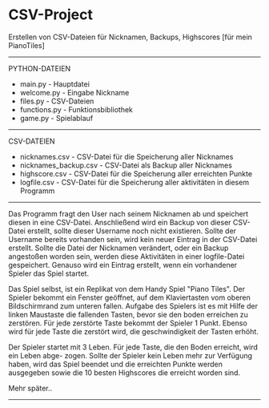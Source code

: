 # CSV-Project
Erstellen von CSV-Dateien für Nicknamen, Backups, Highscores [für mein PianoTiles]

-------------------------------------------------------------------------------------------------

PYTHON-DATEIEN

- main.py - Hauptdatei
- welcome.py - Eingabe Nickname
- files.py - CSV-Dateien
- functions.py - Funktionsbibliothek
- game.py - Spielablauf
  
-------------------------------------------------------------------------------------------------

CSV-DATEIEN

- nicknames.csv - CSV-Datei für die Speicherung aller Nicknames
- nicknames_backup.csv - CSV-Datei als Backup aller Nicknames
- highscore.csv - CSV-Datei für die Speicherung aller erreichten Punkte
- logfile.csv - CSV-Datei für die Speicherung aller aktivitäten in diesem Programm
  
-------------------------------------------------------------------------------------------------

Das Programm fragt den User nach seinem Nicknamen ab und speichert diesen in eine CSV-Datei.
Anschließend wird ein Backup von dieser CSV-Datei erstellt, sollte dieser Username noch nicht
existieren. Sollte der Username bereits vorhanden sein, wird kein neuer Eintrag in der CSV-Datei
erstellt. Sollte die Datei der Nicknamen verändert, oder ein Backup angestoßen worden sein,
werden diese Aktivitäten in einer logfile-Datei gespeichert. Genauso wird ein Eintrag erstellt,
wenn ein vorhandener Spieler das Spiel startet.

Das Spiel selbst, ist ein Replikat von dem Handy Spiel "Piano Tiles".
Der Spieler bekommt ein Fenster geöffnet, auf dem Klaviertasten vom oberen Bildschirmrand zum
unteren fallen. Aufgabe des Spielers ist es mit Hilfe der linken Maustaste die fallenden Tasten,
bevor sie den boden erreichen zu zerstören.
Für jede zerstörte Taste bekommt der Spieler 1 Punkt. Ebenso wird für jede Taste die zerstört
wird, die geschwindigkeit der Tasten erhöht.

Der Spieler startet mit 3 Leben. Für jede Taste, die den Boden erreicht, wird ein Leben abge-
zogen. Sollte der Spieler kein Leben mehr zur Verfügung haben, wird das Spiel beendet und die
erreichten Punkte werden ausgegeben sowie die 10 besten Highscores die erreicht worden sind.

Mehr später..

-------------------------------------------------------------------------------------------------
